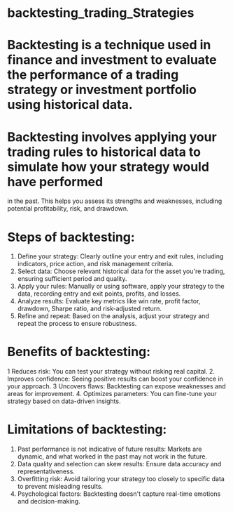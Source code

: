 # backtesting_trading_Strategies

#  Backtesting is a technique used in finance and investment to evaluate the performance of a trading strategy or investment portfolio using historical data. 


#  Backtesting involves applying your trading rules to historical data to simulate how your strategy would have performed 
  in the past. This helps you assess its strengths and weaknesses, including potential profitability, risk, and drawdown.

#  Steps of backtesting:

1. Define your strategy: Clearly outline your entry and exit rules, including indicators, price action, and risk 
   management criteria.
2. Select data: Choose relevant historical data for the asset you're trading, ensuring sufficient period and quality.
3. Apply your rules: Manually or using software, apply your strategy to the data, recording entry and exit points, 
   profits, and losses.
4. Analyze results: Evaluate key metrics like win rate, profit factor, drawdown, Sharpe ratio, and risk-adjusted return.
5. Refine and repeat: Based on the analysis, adjust your strategy and repeat the process to ensure robustness.

#  Benefits of backtesting:

1  Reduces risk: You can test your strategy without risking real capital.
2. Improves confidence: Seeing positive results can boost your confidence in your approach.
3  Uncovers flaws: Backtesting can expose weaknesses and areas for improvement.
4. Optimizes parameters: You can fine-tune your strategy based on data-driven insights.

#  Limitations of backtesting:

1. Past performance is not indicative of future results: Markets are dynamic, and what worked in the past may not work in 
   the future.
2. Data quality and selection can skew results: Ensure data accuracy and representativeness.
3. Overfitting risk: Avoid tailoring your strategy too closely to specific data to prevent misleading results.
4.  Psychological factors: Backtesting doesn't capture real-time emotions and decision-making.
